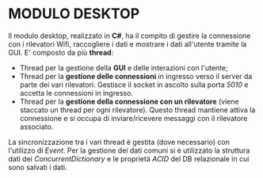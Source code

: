 # MODULO DESKTOP

Il modulo desktop, realizzato in **C#**, ha il compito di gestire la connessione con i rilevatori Wifi, raccogliere i dati e mostrare i dati all'utente tramite la GUI.
E' composto da più **thread**:
* Thread per la gestione della **GUI** e delle interazioni con l'utente;
* Thread per la **gestione delle connessioni** in ingresso verso il server da parte dei vari rilevatori. Gestisce il socket in ascolto sulla porta *5010* e accetta le connessioni in ingresso.
* Thread per la **gestione della connessione con un rilevatore** (viene staccato un thread per ogni rilevatore). Questo thread mantiene attiva la connessione e si occupa di inviare/ricevere messaggi con il rilevatore associato.

La sincronizzazione tra i vari thread è gestita (dove necessario) con l'utilizzo di *Event*. 
Per la gestione dei dati comuni si è utilizzato la struttura dati dei *ConcurrentDictionary* e le proprietà *ACID* del DB relazionale in cui sono salvati i dati.